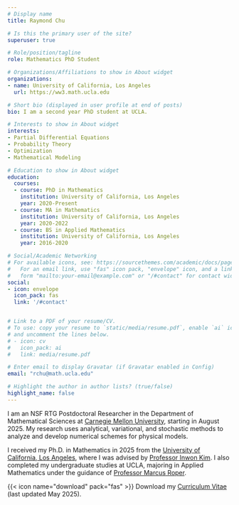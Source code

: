 ```yaml
---
# Display name
title: Raymond Chu

# Is this the primary user of the site?
superuser: true

# Role/position/tagline
role: Mathematics PhD Student

# Organizations/Affiliations to show in About widget
organizations:
- name: University of California, Los Angeles
  url: https://ww3.math.ucla.edu

# Short bio (displayed in user profile at end of posts)
bio: I am a second year PhD student at UCLA.

# Interests to show in About widget
interests:
- Partial Differential Equations
- Probability Theory
- Optimization
- Mathematical Modeling

# Education to show in About widget
education:
  courses:
  - course: PhD in Mathematics
    institution: University of California, Los Angeles
    year: 2020-Present
  - course: MA in Mathematics
    institution: University of California, Los Angeles
    year: 2020-2022
  - course: BS in Applied Mathematics
    institution: University of California, Los Angeles
    year: 2016-2020

# Social/Academic Networking
# For available icons, see: https://sourcethemes.com/academic/docs/page-builder/#icons
#   For an email link, use "fas" icon pack, "envelope" icon, and a link in the
#   form "mailto:your-email@example.com" or "/#contact" for contact widget.
social:
- icon: envelope
  icon_pack: fas
  link: '/#contact'


# Link to a PDF of your resume/CV.
# To use: copy your resume to `static/media/resume.pdf`, enable `ai` icons in `params.toml`, 
# and uncomment the lines below.
# - icon: cv
#   icon_pack: ai
#   link: media/resume.pdf

# Enter email to display Gravatar (if Gravatar enabled in Config)
email: "rchu@math.ucla.edu"

# Highlight the author in author lists? (true/false)
highlight_name: false
---
```

I am an NSF RTG Postdoctoral Researcher in the Department of Mathematical Sciences at [Carnegie Mellon University](https://www.cmu.edu/math/), starting in August 2025. My research uses analytical, variational, and stochastic methods to analyze and develop numerical schemes for physical models.

I received my Ph.D. in Mathematics in 2025 from the [University of California, Los Angeles](https://ww3.math.ucla.edu), where I was advised by [Professor Inwon Kim](https://www.math.ucla.edu/~ikim/). I also completed my undergraduate studies at UCLA, majoring in Applied Mathematics under the guidance of [Professor Marcus Roper](https://www.marcusroper.org).

{{< icon name="download" pack="fas" >}} Download my [Curriculum Vitae](https://drive.google.com/file/d/1xb4u2q7n2Y5yS-yltGjjyXLZEamYzN9g/view?usp=share_link) (last updated May 2025).

